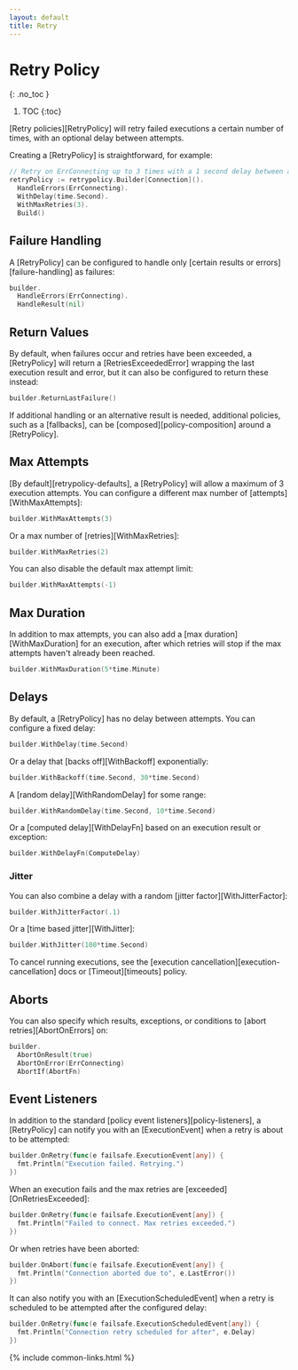 ```yaml
---
layout: default
title: Retry
---
```


# Retry Policy
{: .no_toc }

1. TOC
{:toc}

[Retry policies][RetryPolicy] will retry failed executions a certain number of times, with an optional delay between attempts.

Creating a [RetryPolicy] is straightforward, for example:

```go
// Retry on ErrConnecting up to 3 times with a 1 second delay between attempts
retryPolicy := retrypolicy.Builder[Connection]().
  HandleErrors(ErrConnecting).
  WithDelay(time.Second).
  WithMaxRetries(3).
  Build()
```

## Failure Handling

A [RetryPolicy] can be configured to handle only [certain results or errors][failure-handling] as failures:

```go
builder.
  HandleErrors(ErrConnecting).
  HandleResult(nil)
```

## Return Values

By default, when failures occur and retries have been exceeded, a [RetryPolicy] will return a [RetriesExceededError] wrapping the last execution result and error, but it can also be configured to return these instead:

```go
builder.ReturnLastFailure()
```

If additional handling or an alternative result is needed, additional policies, such as a [fallbacks], can be [composed][policy-composition] around a [RetryPolicy].

## Max Attempts

[By default][retrypolicy-defaults], a [RetryPolicy] will allow a maximum of 3 execution attempts. You can configure a different max number of [attempts][WithMaxAttempts]:

```go
builder.WithMaxAttempts(3)
```

Or a max number of [retries][WithMaxRetries]:

```go
builder.WithMaxRetries(2)
```

You can also disable the default max attempt limit:

```go
builder.WithMaxAttempts(-1)
```

## Max Duration

In addition to max attempts, you can also add a [max duration][WithMaxDuration] for an execution, after which retries will stop if the max attempts haven't already been reached.

```go
builder.WithMaxDuration(5*time.Minute)
```

## Delays

By default, a [RetryPolicy] has no delay between attempts. You can configure a fixed delay:

```go
builder.WithDelay(time.Second)
```

Or a delay that [backs off][WithBackoff] exponentially:

```go
builder.WithBackoff(time.Second, 30*time.Second)
```

A [random delay][WithRandomDelay] for some range:

```go
builder.WithRandomDelay(time.Second, 10*time.Second)
```

Or a [computed delay][WithDelayFn] based on an execution result or exception:

```go
builder.WithDelayFn(ComputeDelay)
```

### Jitter

You can also combine a delay with a random [jitter factor][WithJitterFactor]:

```go
builder.WithJitterFactor(.1)
```

Or a [time based jitter][WithJitter]:

```go
builder.WithJitter(100*time.Second)
```

To cancel running executions, see the [execution cancellation][execution-cancellation] docs or [Timeout][timeouts] policy.

## Aborts

You can also specify which results, exceptions, or conditions to [abort retries][AbortOnErrors] on:

```go
builder.
  AbortOnResult(true)
  AbortOnError(ErrConnecting)
  AbortIf(AbortFn)
```

## Event Listeners

In addition to the standard [policy event listeners][policy-listeners], a [RetryPolicy] can notify you with an [ExecutionEvent] when a retry is about to be attempted:

```go
builder.OnRetry(func(e failsafe.ExecutionEvent[any]) {
  fmt.Println("Execution failed. Retrying.")
})
```

When an execution fails and the max retries are [exceeded][OnRetriesExceeded]:

```go
builder.OnRetry(func(e failsafe.ExecutionEvent[any]) {
  fmt.Println("Failed to connect. Max retries exceeded.")
})
```

Or when retries have been aborted:

```go
builder.OnAbort(func(e failsafe.ExecutionEvent[any]) {
  fmt.Println("Connection aborted due to", e.LastError())
})
```

It can also notify you with an [ExecutionScheduledEvent] when a retry is scheduled to be attempted after the configured delay:

```go
builder.OnRetry(func(e failsafe.ExecutionScheduledEvent[any]) {
  fmt.Println("Connection retry scheduled for after", e.Delay)
})
```


{% include common-links.html %}